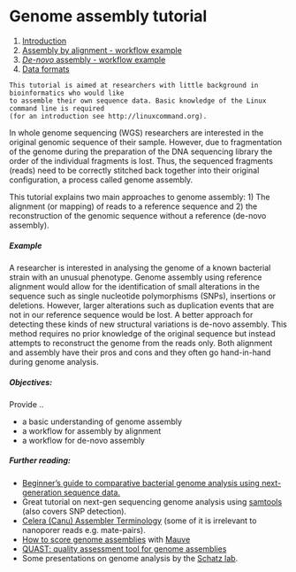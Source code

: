 # Genome assembly tutorial

1. [Introduction](https://github.com/demharters/assemblyTutorial/blob/master/genomeAssembly.md)
2. [Assembly by alignment - workflow example](https://github.com/demharters/assemblyTutorial/blob/master/alignment.md)
3. [*De-novo* assembly - workflow example](https://github.com/demharters/assemblyTutorial/blob/master/deNovoAssembly.md)
4. [Data formats](https://github.com/demharters/assemblyTutorial/blob/master/dataFormats.md)

```
This tutorial is aimed at researchers with little background in bioinformatics who would like
to assemble their own sequence data. Basic knowledge of the Linux command line is required
(for an introduction see http://linuxcommand.org). 
```

In whole genome sequencing (WGS) researchers are interested in the original genomic sequence of their sample. However, due to fragmentation of the genome during the preparation of the DNA sequencing library the order of the individual fragments is lost. Thus, the sequenced fragments (reads) need to be correctly stitched back together into their original configuration, a process called genome assembly.

This tutorial explains two main approaches to genome assembly: 1) The alignment (or mapping) of reads to a reference sequence and 2) the reconstruction of the genomic sequence without a reference (de-novo assembly).

##### Example
A researcher is interested in analysing the genome of a known bacterial strain with an unusual phenotype. Genome assembly using reference alignment would allow for the identification of small alterations in the sequence such as single nucleotide polymorphisms (SNPs), insertions or deletions. However, larger alterations such as duplication events that are not in our reference sequence would be lost. A better approach for detecting these kinds of new structural variations is de-novo assembly. This method requires no prior knowledge of the original sequence but instead attempts to reconstruct the genome from the reads only. Both alignment and assembly have their pros and cons and they often go hand-in-hand during genome analysis.

##### Objectives:
Provide ..
   - a basic understanding of genome assembly
   - a workflow for assembly by alignment 
   - a workflow for de-novo assembly


##### Further reading:
- [Beginner’s guide to comparative bacterial genome analysis using next-generation sequence data.](http://microbialinformaticsj.biomedcentral.com/articles/10.1186/2042-5783-3-2)
- Great tutorial on next-gen sequencing genome analysis using [samtools](http://biobits.org/samtools_primer.html) (also covers SNP detection).
- [Celera (Canu) Assembler Terminology](http://wgs-assembler.sourceforge.net/wiki/index.php/Celera_Assembler_Terminology) (some of it is irrelevant to nanoporer reads e.g. mate-pairs).
- [How to score genome assemblies](https://code.google.com/p/ngopt/wiki/How_To_Score_Genome_Assemblies_with_Mauve) with [Mauve](http://darlinglab.org/mauve/mauve.html)
- [QUAST: quality assessment tool for genome assemblies](http://bioinformatics.oxfordjournals.org/content/29/8/1072.abstract)
- Some presentations on genome analysis by the [Schatz lab](http://schatzlab.cshl.edu/teaching/).

